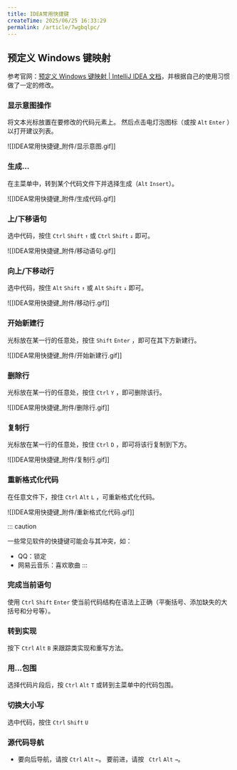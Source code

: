 ```yaml
---
title: IDEA常用快捷键
createTime: 2025/06/25 16:33:29
permalink: /article/7wgbqlpc/
---
```

## 预定义 Windows 键映射

参考官网：[预定义 Windows 键映射 | IntelliJ IDEA 文档](https://www.jetbrains.com/zh-cn/help/idea/reference-keymap-win-default.html)，并根据自己的使用习惯做了一定的修改。

### 显示意图操作

将文本光标放置在要修改的代码元素上。 然后点击电灯泡图标（或按 `Alt` `Enter` ）以打开建议列表。

![[IDEA常用快捷键_附件/显示意图.gif]]

### 生成...

在主菜单中，转到某个代码文件下并选择生成（`Alt` `Insert`）。

![[IDEA常用快捷键_附件/生成代码.gif]]

### 上/下移语句

选中代码，按住 `Ctrl` `Shift` `↑` 或 `Ctrl` `Shift` `↓` 即可。

![[IDEA常用快捷键_附件/移动语句.gif]]

### 向上/下移动行

选中代码，按住 `Alt` `Shift` `↑` 或 `Alt` `Shift` `↓` 即可。

![[IDEA常用快捷键_附件/移动行.gif]]

### 开始新建行

光标放在某一行的任意处，按住 `Shift` `Enter` ，即可在其下方新建行。

![[IDEA常用快捷键_附件/开始新建行.gif]]

### 删除行

光标放在某一行的任意处，按住 `Ctrl` `Y` ，即可删除该行。

![[IDEA常用快捷键_附件/删除行.gif]]

### 复制行

光标放在某一行的任意处，按住 `Ctrl` `D` ，即可将该行复制到下方。

![[IDEA常用快捷键_附件/复制行.gif]]

### 重新格式化代码

在任意文件下，按住 `Ctrl` `Alt` `L` ，可重新格式化代码。

![[IDEA常用快捷键_附件/重新格式化代码.gif]]

::: caution

一些常见软件的快捷键可能会与其冲突，如：

- QQ：锁定
- 网易云音乐：喜欢歌曲
:::

### 完成当前语句

使用 `Ctrl` `Shift` `Enter` 使当前代码结构在语法上正确（平衡括号、添加缺失的大括号和分号等）。

### 转到实现

按下 `Ctrl` `Alt` `B` 来跟踪类实现和重写方法。

### 用...包围

选择代码片段后，按 `Ctrl` `Alt` `T` 或转到主菜单中的代码包围。

### 切换大小写

选中代码，按住 `Ctrl` `Shift` `U`

### 源代码导航

- 要向后导航，请按 `Ctrl` `Alt` `←`。 要前进，请按 ` Ctrl` `Alt` `→`。